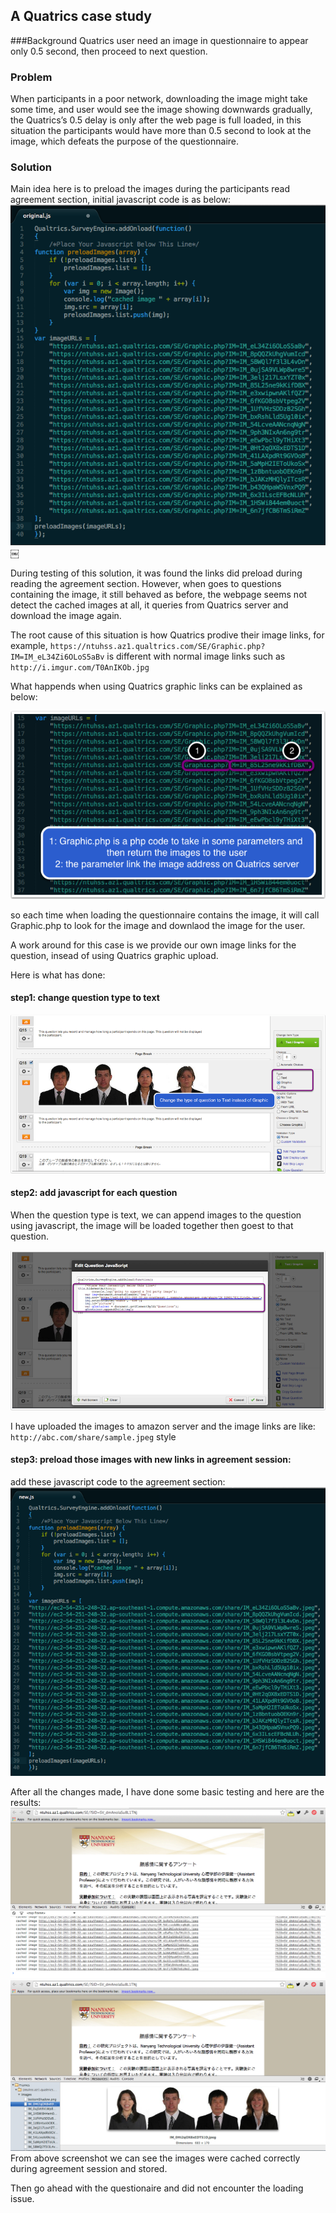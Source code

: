 ## A Quatrics case study

###Background
Quatrics user need an image in questionnaire to appear only 0.5 second, then proceed to next question.

### Problem
When participants in a poor network, downloading the image might take some time, and user would see the image showing downwards gradually, the Quatrics’s 0.5 delay is only after the web page is full loaded, in this situation the participants would have more than 0.5 second to look at the image, which defeats the purpose of the questionnaire.


### Solution
Main idea here is to preload the images during the participants read agreement section, initial javascript code is as below:
![](original.png)
￼

During testing of this solution, it was found the links did preload during reading the agreement section. However, when goes to questions containing the image, it still behaved as before, the webpage seems not detect the cached images at all, it queries from Quatrics server and download the image again.

The root cause of this situation is how Quatrics prodive their image links, for example, ```https://ntuhss.az1.qualtrics.com/SE/Graphic.php?IM=IM_eL34Zi6OLoS5aBv``` is different with normal image links such as ```http://i.imgur.com/T0AnIKOb.jpg```


What happends when using Quatrics graphic links can be explained as below:

![](php.png)


so each time when loading the questionnaire contains the image, it will call Graphic.php to look for the image and downlaod the image for the user.


A work around for this case is we provide our own image links for the question, insead of using Quatrics graphic upload.


Here is what has done:

#### step1: change question type to text

![](step1.png)

#### step2: add javascript for each question
When the question type is text, we can append images to the question using javascript, the image will be loaded together then goest to that question.

![](step2.png)

I have uploaded the images to amazon server and the image links are like: ```http://abc.com/share/sample.jpeg``` style

#### step3: preload those images with new links in agreement session:
add these javascript code to the agreement section:
![](new.png)

After all the changes made, I have done some basic testing and here are the results:
![](result1.png)
![](result2.png)
From above screenshot we can see the images were cached correctly during agreement session and stored.

Then go ahead with the questionaire and did not encounter the loading issue.

